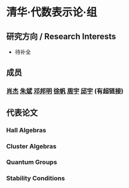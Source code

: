 # 清华·代数表示论·组
## 研究方向 / Research Interests
- 待补全
## 成员
### [肖杰]() [朱斌]() [邓邦明]() [徐帆]() [周宇]() [邱宇](https://ubw-q.github.io/Qiu)  (有超链接)

## 代表论文
### Hall Algebras

### Cluster Algebras

### Quantum Groups

### Stability Conditions

